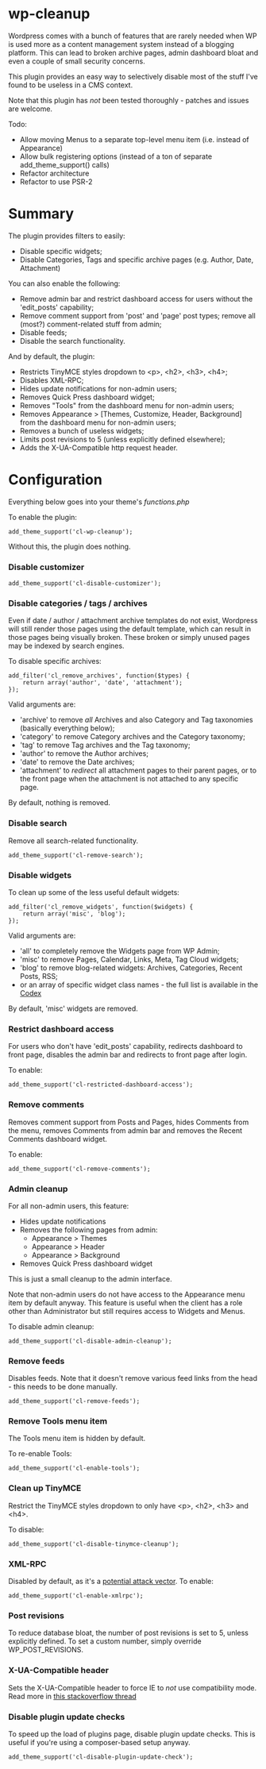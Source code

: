 wp-cleanup
==========

Wordpress comes with a bunch of features that are rarely needed when WP is used more as a content management system instead of a blogging platform. This can lead to broken archive pages, admin dashboard bloat and even a couple of small security concerns.

This plugin provides an easy way to selectively disable most of the stuff I've found to be useless in a CMS context.

Note that this plugin has *not* been tested thoroughly - patches and issues are welcome.

Todo:
* Allow moving Menus to a separate top-level menu item (i.e. instead of Appearance)
* Allow bulk registering options (instead of a ton of separate add_theme_support() calls)
* Refactor architecture
* Refactor to use PSR-2

Summary
==========

The plugin provides filters to easily:
* Disable specific widgets;
* Disable Categories, Tags and specific archive pages (e.g. Author, Date, Attachment)

You can also enable the following:
* Remove admin bar and restrict dashboard access for users without the 'edit_posts' capability;
* Remove comment support from 'post' and 'page' post types; remove all (most?) comment-related stuff from admin;
* Disable feeds;
* Disable the search functionality.

And by default, the plugin:
* Restricts TinyMCE styles dropdown to &lt;p&gt;, &lt;h2&gt;, &lt;h3&gt;, &lt;h4&gt;;
* Disables XML-RPC;
* Hides update notifications for non-admin users;
* Removes Quick Press dashboard widget;
* Removes "Tools" from the dashboard menu for non-admin users;
* Removes Appearance > [Themes, Customize, Header, Background] from the dashboard menu for non-admin users;
* Removes a bunch of useless widgets;
* Limits post revisions to 5 (unless explicitly defined elsewhere);
* Adds the X-UA-Compatible http request header.


Configuration
==========

Everything below goes into your theme's _functions.php_

To enable the plugin:

```
add_theme_support('cl-wp-cleanup');
```
Without this, the plugin does nothing.

### Disable customizer
```
add_theme_support('cl-disable-customizer');
```

### Disable categories / tags / archives

Even if date / author / attachment archive templates do not exist, Wordpress will still render those pages using the default template, which can result in those pages being visually broken. These broken or simply unused pages may be indexed by search engines.

To disable specific archives:

```
add_filter('cl_remove_archives', function($types) {
    return array('author', 'date', 'attachment');
});
```

Valid arguments are:
* 'archive' to remove *all* Archives and also Category and Tag taxonomies (basically everything below);
* 'category' to remove Category archives and the Category taxonomy;
* 'tag' to remove Tag archives and the Tag taxonomy;
* 'author' to remove the Author archives;
* 'date' to remove the Date archives;
* 'attachment' to *redirect* all attachment pages to their parent pages, or to the front page when the attachment is not attached to any specific page.

By default, nothing is removed.

### Disable search
Remove all search-related functionality.

```
add_theme_support('cl-remove-search');
```

### Disable widgets

To clean up some of the less useful default widgets:
```
add_filter('cl_remove_widgets', function($widgets) {
    return array('misc', 'blog');
});
```

Valid arguments are:
* 'all' to completely remove the Widgets page from WP Admin;
* 'misc' to remove Pages, Calendar, Links, Meta, Tag Cloud widgets;
* 'blog' to remove blog-related widgets: Archives, Categories, Recent Posts, RSS;
* or an array of specific widget class names - the full list is available in the [Codex](http://codex.wordpress.org/Function_Reference/unregister_widget)

By default, 'misc' widgets are removed.

### Restrict dashboard access
For users who don't have 'edit_posts' capability, redirects dashboard to front page, disables the admin bar and redirects to front page after login.

To enable:
```
add_theme_support('cl-restricted-dashboard-access');
```

### Remove comments
Removes comment support from Posts and Pages, hides Comments from the menu, removes Comments from admin bar and removes the Recent Comments dashboard widget.

To enable:
```
add_theme_support('cl-remove-comments');
```


### Admin cleanup
For all non-admin users, this feature:
* Hides update notifications
* Removes the following pages from admin:
    * Appearance > Themes
    * Appearance > Header
    * Appearance > Background
* Removes Quick Press dashboard widget

This is just a small cleanup to the admin interface.

Note that non-admin users do not have access to the Appearance menu item by default anyway. This feature is useful when the client has a role other than Administrator but still requires access to Widgets and Menus.

To disable admin cleanup:
```
add_theme_support('cl-disable-admin-cleanup');
```

### Remove feeds
Disables feeds. Note that it doesn't remove various feed links from the head - this needs to be done manually.

```
add_theme_support('cl-remove-feeds');
```

### Remove Tools menu item

The Tools menu item is hidden by default.

To re-enable Tools:
```
add_theme_support('cl-enable-tools');
```

### Clean up TinyMCE

Restrict the TinyMCE styles dropdown to only have &lt;p&gt;, &lt;h2&gt;, &lt;h3&gt; and &lt;h4&gt;.

To disable:
```
add_theme_support('cl-disable-tinymce-cleanup');
```


### XML-RPC
Disabled by default, as it's a [potential attack vector](http://blog.spiderlabs.com/2014/03/wordpress-xml-rpc-pingback-vulnerability-analysis.html). To enable:

```
add_theme_support('cl-enable-xmlrpc');
```

### Post revisions

To reduce database bloat, the number of post revisions is set to 5, unless explicitly defined. To set a custom number, simply override WP_POST_REVISIONS.

### X-UA-Compatible header

Sets the X-UA-Compatible header to force IE to *not* use compatibility mode. Read more in [this stackoverflow thread](http://stackoverflow.com/questions/6771258/whats-the-difference-if-meta-http-equiv-x-ua-compatible-content-ie-edge-e)

### Disable plugin update checks
To speed up the load of plugins page, disable plugin update checks. This is useful if you're using a composer-based setup anyway.

```
add_theme_support('cl-disable-plugin-update-check');
```

